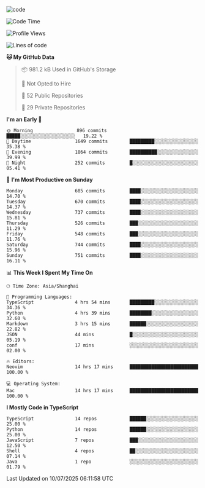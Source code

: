 
<!--
**liuyaanng/liuyaanng** is a ✨ _special_ ✨ repository because its `README.md` (this file) appears on your GitHub profile.

Here are some ideas to get you started:

- 🔭 I’m currently working on ...
- 🌱 I’m currently learning ...
- 👯 I’m looking to collaborate on ...
- 🤔 I’m looking for help with ...
- 💬 Ask me about ...
- 📫 How to reach me: ...
- 😄 Pronouns: ...
- ⚡ Fun fact: ...
-->


![code](https://cdn.jsdelivr.net/gh/liuyaanng/liuyaanng@1.0/code.gif) 

<!--START_SECTION:waka-->
![Code Time](http://img.shields.io/badge/Code%20Time-1%2C632%20hrs%2032%20mins-blue)

![Profile Views](http://img.shields.io/badge/Profile%20Views-0-blue)

![Lines of code](https://img.shields.io/badge/From%20Hello%20World%20I%27ve%20Written-25.8%20million%20lines%20of%20code-blue)

**🐱 My GitHub Data** 

> 📦 981.2 kB Used in GitHub's Storage 
 > 
> 🚫 Not Opted to Hire
 > 
> 📜 52 Public Repositories 
 > 
> 🔑 29 Private Repositories 
 > 
**I'm an Early 🐤** 

```text
🌞 Morning                896 commits         █████░░░░░░░░░░░░░░░░░░░░   19.22 % 
🌆 Daytime                1649 commits        █████████░░░░░░░░░░░░░░░░   35.38 % 
🌃 Evening                1864 commits        ██████████░░░░░░░░░░░░░░░   39.99 % 
🌙 Night                  252 commits         █░░░░░░░░░░░░░░░░░░░░░░░░   05.41 % 
```
📅 **I'm Most Productive on Sunday** 

```text
Monday                   685 commits         ████░░░░░░░░░░░░░░░░░░░░░   14.70 % 
Tuesday                  670 commits         ████░░░░░░░░░░░░░░░░░░░░░   14.37 % 
Wednesday                737 commits         ████░░░░░░░░░░░░░░░░░░░░░   15.81 % 
Thursday                 526 commits         ███░░░░░░░░░░░░░░░░░░░░░░   11.29 % 
Friday                   548 commits         ███░░░░░░░░░░░░░░░░░░░░░░   11.76 % 
Saturday                 744 commits         ████░░░░░░░░░░░░░░░░░░░░░   15.96 % 
Sunday                   751 commits         ████░░░░░░░░░░░░░░░░░░░░░   16.11 % 
```


📊 **This Week I Spent My Time On** 

```text
🕑︎ Time Zone: Asia/Shanghai

💬 Programming Languages: 
TypeScript               4 hrs 54 mins       █████████░░░░░░░░░░░░░░░░   34.36 % 
Python                   4 hrs 39 mins       ████████░░░░░░░░░░░░░░░░░   32.60 % 
Markdown                 3 hrs 15 mins       ██████░░░░░░░░░░░░░░░░░░░   22.82 % 
JSON                     44 mins             █░░░░░░░░░░░░░░░░░░░░░░░░   05.19 % 
conf                     17 mins             ░░░░░░░░░░░░░░░░░░░░░░░░░   02.00 % 

🔥 Editors: 
Neovim                   14 hrs 17 mins      █████████████████████████   100.00 % 

💻 Operating System: 
Mac                      14 hrs 17 mins      █████████████████████████   100.00 % 
```

**I Mostly Code in TypeScript** 

```text
TypeScript               14 repos            ██████░░░░░░░░░░░░░░░░░░░   25.00 % 
Python                   14 repos            ██████░░░░░░░░░░░░░░░░░░░   25.00 % 
JavaScript               7 repos             ███░░░░░░░░░░░░░░░░░░░░░░   12.50 % 
Shell                    4 repos             ██░░░░░░░░░░░░░░░░░░░░░░░   07.14 % 
Java                     1 repo              ░░░░░░░░░░░░░░░░░░░░░░░░░   01.79 % 
```




 Last Updated on 10/07/2025 06:11:58 UTC
<!--END_SECTION:waka-->
